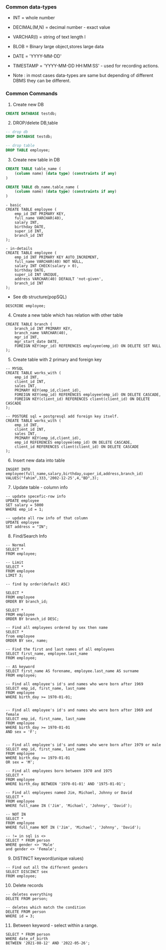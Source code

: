 ### Common data-types

- INT = whole number
- DECIMAL(M,N) = decimal number - exact value
- VARCHAR(l) = string of text length l
- BLOB = Binary large object,stores large data
- DATE = 'YYYY-MM-DD'
- TIMESTAMP = 'YYYY-MM-DD HH:MM:SS' - used for recording actions.

- Note : in most cases data-types are same but depending of different DBMS they can be different.

### Common Commands

1. Create new DB

```sql
CREATE DATABASE testdb;
```

2. DROP/delete DB,table


```sql
-- drop db
DROP DATABASE testdb;

-- drop table
DROP TABLE employee;
```

3. Create new table in DB

```sql
CREATE TABLE table_name (
    (column name) (data type) (constraints if any)
)

CREATE TABLE db_name.table_name (
    (column name) (data type) (constraints if any)
)
```


```
- basic
CREATE TABLE employee (
    emp_id INT PRIMARY KEY,
    full_name VARCHAR(40),
    salary INT,
    birthday DATE,
    super_id INT,
    branch_id INT
);

- in-details
CREATE TABLE employee (
    emp_id INT PRIMARY KEY AUTO_INCREMENT,
    full_name VARCHAR(40) NOT NULL,
    salary INT CHECK(salary > 0),
    birthday DATE,
    super_id INT UNIQUE,
    address VARCHAR(40) DEFAULT 'not-given',
    branch_id INT
);
```

- See db structure(popSQL)

```
DESCRIBE employee;
```

4. Create a new table which has relation with other table

```
CREATE TABLE branch (
    branch_id INT PRIMARY KEY,
    branch_name VARCHAR(40),
    mgr_id INT,
    mgr_start_date DATE,
    FOREIGN KEY(mgr_id) REFERENCES employee(emp_id) ON DELETE SET NULL
);
```


5. Create table with 2 primary and foreign key

```
-- MYSQL
CREATE TABLE works_with (
    emp_id INT,
    client_id INT,
    sales INT,
    PRIMARY KEY(emp_id,client_id),
    FOREIGN KEY(emp_id) REFERENCES employee(emp_id) ON DELETE CASCADE,
    FOREIGN KEY(client_id) REFERENCES client(client_id) ON DELETE CASCADE
);

-- POSTGRE sql = postgresql add foreign key itself.
CREATE TABLE works_with (
    emp_id INT,
    client_id INT,
    sales INT,
    PRIMARY KEY(emp_id,client_id),
    emp_id REFERENCES employee(emp_id) ON DELETE CASCADE,
    client_id REFERENCES client(client_id) ON DELETE CASCADE
);
```

6. Insert new data into table

```
INSERT INTO employee(full_name,salary,birthday,super_id,address,branch_id) 
VALUES("fahim",333,'2002-12-25',4,"BD",3);
```

7. Update table - column info

```
-- update specefic-row info
UPDATE employee
SET salary = 5000
WHERE emp_id = 1;

-- update all row info of that column
UPDATE employee
SET address = "IN";

```

8. Find/Search Info

```
-- Normal
SELECT *
FROM employee;

-- Limit
SELECT *
FROM employee
LIMIT 3;

-- find by order(default ASC)

SELECT *
FROM employee
ORDER BY branch_id;

SELECT *
FROM employee
ORDER BY branch_id DESC;

-- Find all employees ordered by sex then name
SELECT *
from employee
ORDER BY sex, name;

-- Find the first and last names of all employees
SELECT first_name, employee.last_name
FROM employee;

-- AS keyword
SELECT first_name AS forename, employee.last_name AS surname
FROM employee;

-- Find all employee's id's and names who were born after 1969
SELECT emp_id, first_name, last_name
FROM employee
WHERE birth_day >= 1970-01-01;


-- Find all employee's id's and names who were born after 1969 and female
SELECT emp_id, first_name, last_name
FROM employee
WHERE birth_day >= 1970-01-01
AND sex = 'F';


-- Find all employee's id's and names who were born after 1979 or male
SELECT emp_id, first_name, last_name
FROM employee
WHERE birth_day >= 1979-01-01
OR sex = 'M';

-- Find all employees born between 1970 and 1975
SELECT *
FROM employee
WHERE birth_day BETWEEN '1970-01-01' AND '1975-01-01';

-- Find all employees named Jim, Michael, Johnny or David
SELECT *
FROM employee
WHERE full_name IN ('Jim', 'Michael', 'Johnny', 'David');

-- NOT IN
SELECT *
FROM employee
WHERE full_name NOT IN ('Jim', 'Michael', 'Johnny', 'David');

-- != in sql is <>
SELECT * FROM person 
WHERE gender <> 'Male' 
and gender <> 'Female';

```

9. DISTINCT keyword(unique values)

```
-- Find out all the different genders
SELECT DISCINCT sex
FROM employee;
```

10. Delete records
```
-- deletes everything
DELETE FROM person;

-- deletes which match the condition
DELETE FROM person 
WHERE id = 3;
```

11. Between keyword - select within a range.
```
SELECT * FROM person 
WHERE date_of_birth 
BETWEEN '2021-08-12' AND '2022-05-26';
```
